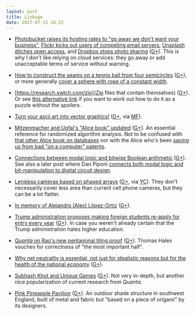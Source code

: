 ```yaml
---
layout: post
title: Linkage
date: 2017-07-15 18:22
---
```

* [Photobucket raises its hosting rates to "go away we don't want your business"](https://www.ghacks.net/2017/06/30/photobucket-now-charges-399-for-third-party-hosted-images/), [Flickr kicks out users of competing email servers](http://boingboing.net/2017/06/27/end-times.html), [Unsplash ditches open access](http://www.chronicle.com/blogs/profhacker/changes-to-unsplash/64198), and [Dropbox stops photo sharing](https://www.dropbox.com/help/photos-videos/photos-page) ([G+](https://plus.google.com/100003628603413742554/posts/ayiBSiy67Vp)). This is why I don't like relying on cloud services: they go away or add unacceptable terms of service without warning.

* [How to construct the seams on a tennis ball from four semicircles](http://images.math.cnrs.fr/Voyage-sur-une-balle-de-tennis.html) ([G+](https://plus.google.com/100003628603413742554/posts/Bh9EzpR9zsV)), or more generally [cover a sphere with rope of a constant width](https://mathoverflow.net/questions/130255/optimal-inspection-path-on-a-sphere).

* [https://research.swtch.com/zip](Zip files that contain themselves) ([G+](https://plus.google.com/100003628603413742554/posts/3zFddLLxA18)). Or see [this alternative link](https://wgreenberg.github.io/quine.zip/) if you want to work out how to do it as a puzzle without the spoilers.

* [Turn your ascii art into vector graphics!](http://ivanceras.github.io/svgbob-editor/) ([G+](https://plus.google.com/100003628603413742554/posts/eWPCk5sBqgg), via [MF](http://www.metafilter.com/168064/BobSVGMarkdownHTML)).

* [Mitzenmacher and Upfal's "Alice book" updated](http://mybiasedcoin.blogspot.com/2017/07/mitzenmacher-and-upfal-2nd-edition.html) ([G+](https://plus.google.com/100003628603413742554/posts/aEG3gfgBWRK)). An essential reference for randomized algorithm analysis. Not to be confused with [that other Alice book on databases](http://webdam.inria.fr/Alice/) nor with the Alice who's been [saving us from bad "on a computer" patents](https://www.eff.org/alice).

* [Connections between modal logic and bitwise Boolean arithmetic](https://plus.google.com/+DanPiponi/posts/RpwQAD4jTrb) ([G+](https://plus.google.com/100003628603413742554/posts/3vUsfGMxX8P)). See also a later post where Dan Piponi [connects both modal logic and bit-manipulation to digital circuit design](http://blog.sigfpe.com/2017/07/self-referential-logic-via-self.html).

* [Lensless cameras based on phased arrays](https://www.economist.com/news/science-and-technology/21724796-future-photography-flat-cameras-are-about-get-lot-smaller) ([G+](https://plus.google.com/100003628603413742554/posts/JKcet3oRzqF), via [YC](https://news.ycombinator.com/item?id=14727607)). They don't necessarily cover less area than current cell phone cameras, but they can be a lot flatter.

* [In memory of Alejandro (Alex) López-Ortiz](https://cs.uwaterloo.ca/news/memory-professor-alejandro-alex-lopez-ortiz) ([G+](https://plus.google.com/100003628603413742554/posts/WfdCryGvndu)).

* [Trump administration proposes making foreign students re-apply for entry every year](https://www.insidehighered.com/quicktakes/2017/07/11/proposal-would-require-international-students-reapply-permission-stay) ([G+](https://plus.google.com/100003628603413742554/posts/8DWmQeDBcNB)). In case you weren't already certain that the Trump administration hates higher education.

* [_Quanta_ on Rao's new pentagonal tiling proof](https://www.quantamagazine.org/pentagon-tiling-proof-solves-century-old-math-problem-20170711/) ([G+](https://plus.google.com/100003628603413742554/posts/959R5tpLjgS)). Thomas Hales vouches for correctness of "the most important half".

* [Why net neutrality is essential, not just for idealistic reasons but for the health of the national economy](https://www.forbes.com/sites/janetwburns/2017/07/12/forget-politics-without-a-neutral-internet-u-s-workers-stand-to-lose-trillions/#6151aee55007) ([G+](https://plus.google.com/100003628603413742554/posts/iJDGkDCHaMQ)).

* [Subhash Khot and Unique Games](https://www.quantamagazine.org/subhash-khot-playing-unique-games-in-washington-square-park-20170710) ([G+](https://plus.google.com/100003628603413742554/posts/4z88akpUACz)). Not very in-depth, but another nice popularization of current research from _Quanta_.

* [Pink Pineapple Pavilion](http://www.thisiscolossal.com/2017/07/origami-pineapple-pavilion/) ([G+](https://plus.google.com/100003628603413742554/posts/SwgCwJpe3Ax)). An outdoor shade structure in southwest England, built of metal and fabric but "based on a piece of origami" by its designers.